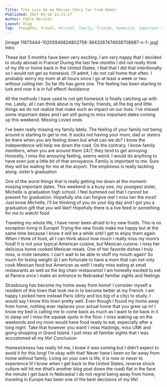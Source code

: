 ```yaml
---
Title: Très Loin de ma Maison (Very far from Home)
Published: 2017-05-10 21:21:27
Author: Pablo Morales
Layout: blog
Tag:  thoughts, travel, #travel, family, friends, homesick, important dates, travel vibes
---
```

[image 11873444-10205946824802758-3643267474938708687-n-1-.jpg]
Intro

These last 5 months have been very exciting. I am very happy that I decided to study abroad in France! During the last few months I did not really think of my life or home back in the United States. I feel that I did that intentionally so I would not get so homesick. I’ll admit, I do not call home that often. I probably worry my mom at all hours since I go at least a week or two without calling her. So far life has gone one. The feeling has been starting to lurk and now it is in full effect!
Avoidance

All the methods I have used to not get homesick is finally catching up with me. Lately, all I can think about is my family, friends, all the big and little things we do not realize that make such an impact on our lives. I’ve missed some important dates and I am still going to miss important dates coming up this weekend.
Missing Loved ones

I’ve been really missing my family lately. The feeling of your family not being around is starting to get to me. It sucks not having your mom, dad or sisters be there when you are feeling down but what can we do? I know the independence will  help me down the road. On the contrary, I know family members, when you are around them 24/7, they tend to get annoying. Honestly, I miss the annoying feeling, seems weird. I would do anything to have even just a little bit of that annoyance. Family is important to me.  Sure they will be waiting for me at the airport. The emptiness is really tackling along.
sister’s graduation

One of the worst things that is really getting me down at the moment: missing important dates. This weekend is a busy one, my youngest sister, Michelle is graduation high school. I feel bummed out that  I cannot be present for graduation. Hopefully she can forgive me!  I miss her the most! Just know Michelle, I’ll be thinking of you on your big day and I got you a graduation gift that you will like!! Hopefully there is a live feed or something for me to watch!
food

Traveling my whole life, I have never been afraid to try new foods. This is no exception living in Europe! Trying the new foods make me happy but at the same time because I know it will be a while until I get to enjoy them again. When I think of food, all I can think about how much I really miss my mom’s food! It is not your typical American cuisine, but Mexican cuisine. I miss her delicious home cooked Mexican meals. One of her favorite dishes I truly miss, is mole tamales. I can’t wait to be able to stuff my mouth again! So much for losing weight 😛 I am fortunate to have a mom that can not only cook Mexican food but American as well! I really miss eating at small restaurants as well as the big chain restaurants! I am honestly excited to eat at Panera once I make an entrance to Nebraska!
familiar sights and feelings

Strasbourg has become my home away from home! I consider myself a resident of this town that took me in to become better at my French. I am happy I picked here instead Paris (dirty and too big of a city) to study. I would say I know this town pretty well. Even though I found my home away from home, nothing ever replaces your actual home that you grew up in! I know my bed is calling me to come back as much as I want to be back in it to sleep on! I miss the squeak spots in the floor. I miss waking up on the weekends and my mom would have food ready to eat, especially after a long night. Take that however you want! I miss Hastings, miss UNK and going shopping in Grand Island. I just miss all familiar sights that I was accustomed all my life!
Conclusion

Homesickness has really hit me, I knew it was coming but I didn’t expect to avoid it for this long! I’m okay with that! Never have I been so far away from home without family. Living on your own is life, it is now or never to experience it!  I know when I get back to the United States, reverse shock culture will hit me (that’s another blog post down the road) flat in the face the minute I get back in Nebraska! I do not regret being away from home, traveling in Europe has been one of the best decisions of my life!
